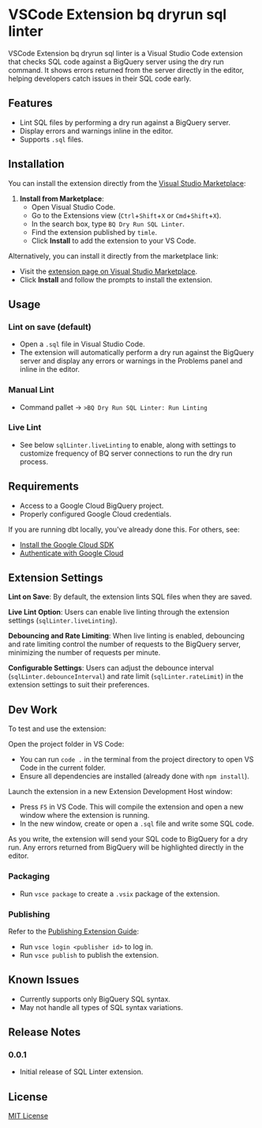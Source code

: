 # VSCode Extension bq dryrun sql linter

VSCode Extension bq dryrun sql linter is a Visual Studio Code extension that checks SQL code against a BigQuery server using the dry run command. It shows errors returned from the server directly in the editor, helping developers catch issues in their SQL code early.

## Features

- Lint SQL files by performing a dry run against a BigQuery server.
- Display errors and warnings inline in the editor.
- Supports `.sql` files.

## Installation

You can install the extension directly from the [Visual Studio Marketplace](https://marketplace.visualstudio.com/items?itemName=timle.bq-dryrun-sql-linter):

1. **Install from Marketplace**:
   - Open Visual Studio Code.
   - Go to the Extensions view (`Ctrl`+`Shift`+`X` or `Cmd`+`Shift`+`X`).
   - In the search box, type `BQ Dry Run SQL Linter`.
   - Find the extension published by `timle`.
   - Click **Install** to add the extension to your VS Code.

Alternatively, you can install it directly from the marketplace link:

- Visit the [extension page on Visual Studio Marketplace](https://marketplace.visualstudio.com/items?itemName=timle.bq-dryrun-sql-linter).
- Click **Install** and follow the prompts to install the extension.

## Usage
### Lint on save (default)
- Open a `.sql` file in Visual Studio Code.
- The extension will automatically perform a dry run against the BigQuery server and display any errors or warnings in the Problems panel and inline in the editor.

### Manual Lint
- Command pallet -> `>BQ Dry Run SQL Linter: Run Linting`

### Live Lint
- See below `sqlLinter.liveLinting` to enable, along with settings to customize frequency of BQ server connections to run the dry run process.

## Requirements

- Access to a Google Cloud BigQuery project.
- Properly configured Google Cloud credentials.

If you are running dbt locally, you've already done this. For others, see:

- [Install the Google Cloud SDK](https://cloud.google.com/sdk/docs/install)
- [Authenticate with Google Cloud](https://cloud.google.com/docs/authentication/getting-started)

## Extension Settings

**Lint on Save**: By default, the extension lints SQL files when they are saved.

**Live Lint Option**: Users can enable live linting through the extension settings (`sqlLinter.liveLinting`).

**Debouncing and Rate Limiting**: When live linting is enabled, debouncing and rate limiting control the number of requests to the BigQuery server, minimizing the number of requests per minute.

**Configurable Settings**: Users can adjust the debounce interval (`sqlLinter.debounceInterval`) and rate limit (`sqlLinter.rateLimit`) in the extension settings to suit their preferences.

<!-- This extension contributes the following settings:

- `sql-linter.projectId`: Set your Google Cloud project ID.
- `sql-linter.credentials`: Path to your service account credentials JSON file. -->

## Dev Work

To test and use the extension:

Open the project folder in VS Code:

- You can run `code .` in the terminal from the project directory to open VS Code in the current folder.
- Ensure all dependencies are installed (already done with `npm install`).

Launch the extension in a new Extension Development Host window:

- Press `F5` in VS Code. This will compile the extension and open a new window where the extension is running.
- In the new window, create or open a `.sql` file and write some SQL code.

As you write, the extension will send your SQL code to BigQuery for a dry run. Any errors returned from BigQuery will be highlighted directly in the editor.

### Packaging

- Run `vsce package` to create a `.vsix` package of the extension.

### Publishing

Refer to the [Publishing Extension Guide](https://code.visualstudio.com/api/working-with-extensions/publishing-extension):

- Run `vsce login <publisher id>` to log in.
- Run `vsce publish` to publish the extension.

## Known Issues

- Currently supports only BigQuery SQL syntax.
- May not handle all types of SQL syntax variations.

## Release Notes

### 0.0.1

- Initial release of SQL Linter extension.

## License

[MIT License](LICENSE.txt)
